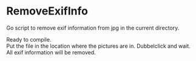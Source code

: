 # RemoveExifInfo
Go script to remove exif information from jpg in the current directory.

Ready to compile.<br />
Put the file in the location where the pictures are in. Dubbelclick and wait. <br />
All exif information will be removed.

